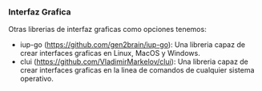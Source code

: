 ### Interfaz Grafica

Otras librerias de interfaz graficas como opciones tenemos: 

- iup-go (https://github.com/gen2brain/iup-go): Una libreria capaz de crear interfaces graficas en Linux, MacOS y Windows.
- clui (https://github.com/VladimirMarkelov/clui): Una libreria capaz de crear interfaces graficas en la linea de comandos de cualquier sistema operativo.


